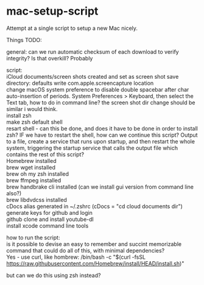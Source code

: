 # mac-setup-script
Attempt at a single script to setup a new Mac nicely. 

Things TODO:

general:
can we run automatic checksum of each download to verify integrity? Is that overkill? Probably

script:  
iCloud documents/screen shots created and set as screen shot save directory: defaults write com.apple.screencapture location  
change macOS system preference to disable double spacebar after char auto-insertion of periods. System Preferences > Keyboard, then select the Text tab, how to do in command line? the screen shot dir change should be similar i would think.  
install zsh   
make zsh default shell  
resart shell - can this be done, and does it have to be done in order to install zsh? IF we have to restart the shell, how can we continue this script? Output to a file, create a service that runs upon startup, and then restart the whole system, triggering the startup service that calls the output file which contains the rest of this script?  
Homebrew installed  
brew wget installed  
brew oh my zsh installed  
brew ffmpeg installed  
brew handbrake cli installed (can we install gui version from command line also?)  
brew libdvdcss installed  
cDocs alias generated in ~/.zshrc (cDocs = "cd cloud documents dir")  
generate keys for github and login  
github clone and install youtube-dl  
install xcode command line tools  


how to run the script:  
is it possible to devise an easy to remember and succint memorizable command that could do all of this, with minimal dependencies?   
Yes - use curl, like hombrew: /bin/bash -c "$(curl -fsSL https://raw.githubusercontent.com/Homebrew/install/HEAD/install.sh)"  

but can we do this using zsh instead?  
